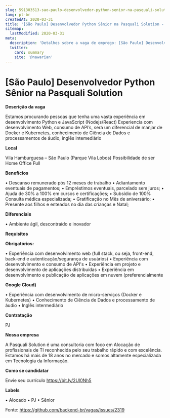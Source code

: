 ```yaml
---
slug: 591303513-sao-paulo-desenvolvedor-python-senior-na-pasquali-solution
lang: pt-br
createdAt: 2020-03-31
title: '[São Paulo] Desenvolvedor Python Sênior na Pasquali Solution - Vaga de Emprego'
sitemap:
  lastModified: 2020-03-31
meta:
  description: 'Detalhes sobre a vaga de emprego: [São Paulo] Desenvolvedor Python Sênior na Pasquali Solution'
  twitter:
    card: summary
    site: '@nawarian'
---
```


# [São Paulo] Desenvolvedor Python Sênior na Pasquali Solution

**Descrição da vaga**

Estamos procurando pessoas que tenha uma vasta experiência em desenvolvimento Python e JavaScript (Nodejs/React)
Experiencia com desenvolvimento Web, consumo de API’s, será um diferencial de manjar de Docker e Kubernetes, conhecimento de Ciência de Dados e processamentos de áudio, inglês intemediário 

**Local**

Vila Hamburguesa – São Paulo (Parque Vila Lobos) 
Possibilidade de ser Home Office Full

**Benefícios**

•	Descanso remunerado pós 12 meses de trabalho 
•	Adiantamento eventuais de pagamentos;
•	Empréstimos eventuais, parcelado sem juros;
•	Ajuda de 30% a 100% em cursos e certificações;
•	Subsídio de 100% Consulta médica especializada;
•	Gratificação no Mês de aniversário;
•	Presente aos filhos e enteados no dia das crianças e Natal;


**Diferenciais**

•	Ambiente ágil, descontraído e inovador 

**Requisitos**

**Obrigatórios:**

•	Experiência com desenvolvimento web (full stack, ou seja, front-end, back-end e autenticação/segurança de usuários)
•	Experiência com desenvolvimento e consumo de API's
•	Experiência em projeto e desenvolvimento de aplicações distribuídas
•	Experiência em desenvolvimento e publicação de aplicações em nuvem (preferencialmente 

**Google Cloud)**

•	Experiência com desenvolvimento de micro-serviços (Docker e Kubernetes)
•	Conhecimento de Ciência de Dados e processamento de áudio
•	Inglês intermediário

**Contratação**

PJ

**Nossa empresa**

A Pasquali Solution é uma consultoria com foco em Alocação de profissionais de TI reconhecida pelo seu trabalho rápido e com excelência.
Estamos há mais de 18 anos no mercado e somos altamente especializada em Tecnologia da Informação.

**Como se candidatar**

Envie seu currículo https://bit.ly/2Ul0Nh5

**Labels**

•	Alocado
•	PJ
•	Sênior 


Fonte: https://github.com/backend-br/vagas/issues/2319